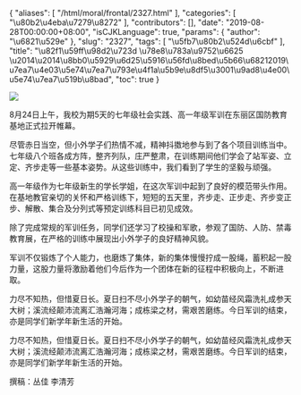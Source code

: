 {
    "aliases": [
        "/html/moral/frontal/2327.html"
    ],
    "categories": [
        "\u80b2\u4eba\u7279\u8272"
    ],
    "contributors": [],
    "date": "2019-08-28T00:00:00+08:00",
    "isCJKLanguage": true,
    "params": {
        "author": "\u6821\u529e"
    },
    "slug": "2327",
    "tags": [
        "\u5fb7\u80b2\u524d\u6cbf"
    ],
    "title": "\u82f1\u59ff\u98d2\u723d \u78e8\u783a\u9752\u6625  \u2014\u2014\u8bb0\u5929\u6d25\u5916\u56fd\u8bed\u5b66\u68212019\u7ea7\u4e03\u5e74\u7ea7\u793e\u4f1a\u5b9e\u8df5\u3001\u9ad8\u4e00\u5e74\u7ea7\u519b\u8bad",
    "toc": true
}

![](https://cdn.tfls.online/mirror/full/2f8dc879c56665dc0ebc1c9b1031658c8ba6c814.jpg)




 




8月24日上午，我校为期5天的七年级社会实践、高一年级军训在东丽区国防教育基地正式拉开帷幕。




尽管赤日当空，但小外学子们热情不减，精神抖擞地参与到了各个项目训练当中。七年级八个班各成方阵，整齐列队，庄严整肃，在训练期间他们学会了站军姿、立定、齐步走等一些基本姿势。从这些训练中，我们看到了学生的坚毅与顽强。




高一年级作为七年级新生的学长学姐，在这次军训中起到了良好的模范带头作用。在基地教官亲切的关怀和严格训练下，短短的五天里，齐步走、正步走、齐步变正步、解散、集合及分列式等预定训练科目已初见成效。




除了完成常规的军训任务，同学们还学习了校操和军歌，参观了国防、人防、禁毒教育展，在严格的训练中展现出小外学子的良好精神风貌。




军训不仅锻炼了个人能力，也磨炼了集体，新的集体慢慢拧成一股绳，蓄积起一股力量，这股力量将激励着他们今后作为一个团体在新的征程中积极向上，不断进取。




力尽不知热，但惜夏日长。夏日扫不尽小外学子的朝气，如幼苗经风霜洗礼成参天大树；溪流经颠沛流离汇浩瀚河海；成栋梁之材，需艰苦磨练。今日军训的结束，亦是同学们新学年新生活的开始。




力尽不知热，但惜夏日长。夏日扫不尽小外学子的朝气，如幼苗经风霜洗礼成参天大树；溪流经颠沛流离汇浩瀚河海；成栋梁之材，需艰苦磨练。今日军训的结束，亦是同学们新学年新生活的开始。




撰稿：丛佳 李清芳




  



